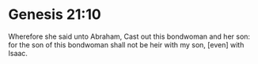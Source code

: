 # Genesis 21:10

Wherefore she said unto Abraham, Cast out this bondwoman and her son: for the son of this bondwoman shall not be heir with my son, [even] with Isaac.